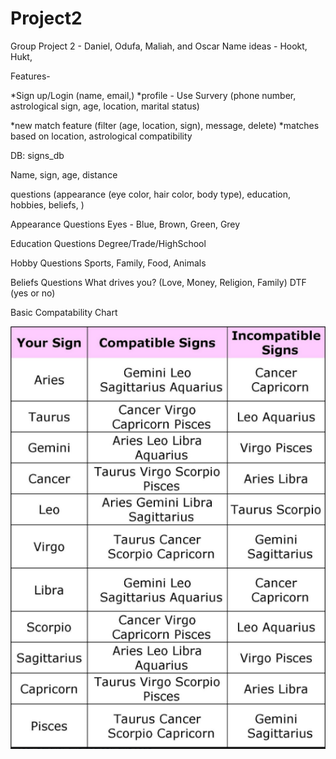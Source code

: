 # Project2
Group Project 2 - Daniel, Odufa, Maliah, and Oscar
Name ideas - Hookt, Hukt, 


Features- 

*Sign up/Login (name, email,)
*profile - Use Survery (phone number, astrological sign, age, location, marital status)

*new match feature (filter (age, location, sign), message, delete)
*matches based on location, astrological compatibility


DB:
signs_db


Name, sign, age, distance


questions (appearance (eye color, hair color, body type), education, hobbies, beliefs, )


Appearance Questions
Eyes - Blue, Brown, Green, Grey


Education Questions 
Degree/Trade/HighSchool


Hobby Questions
Sports, Family, Food, Animals


Beliefs Questions
What drives you? (Love, Money, Religion, Family)
DTF (yes or no)







Basic Compatability Chart 

![CompatabilityChart](ZodiacSignBasicCompatability.png)